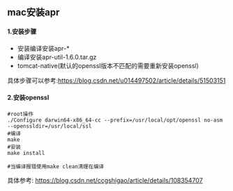 ## mac安装apr

#### 1.安装步骤

* 安装编译安装apr-*
* 编译安装apr-util-1.6.0.tar.gz
* tomcat-native(默认的openssl版本不匹配的需要重新安装openssl)

具体步骤可以参考:https://blog.csdn.net/u014497502/article/details/51503151

#### 2.安装openssl

```shell
#root操作
./Configure darwin64-x86_64-cc --prefix=/usr/local/opt/openssl no-asm --openssldir=/usr/local/ssl
#编译
make
#安装
make install

#当编译报错使用make clean清理在编译

```



具体参考:
https://blog.csdn.net/ccgshigao/article/details/108354707